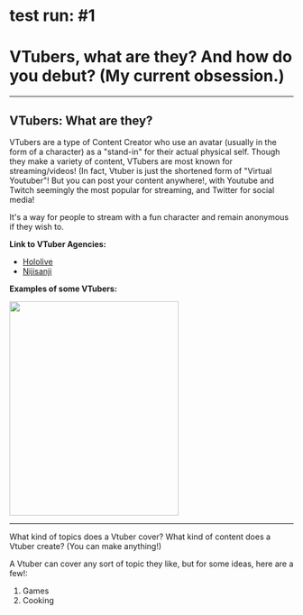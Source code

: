 # test run: #1
<!DOCTYPE html>
<html>
  <head>
    <h1>
      <b>
        VTubers, what are they? And how do you debut? (My current obsession.)
      </b>
    </h1>
   </head>
  <hr>
     
  
  <body>
    
  <p><h2>VTubers: What are they?</h2></p>
  
  <p>VTubers are a type of Content Creator who use an avatar (usually in the form of a character) as a "stand-in" for their actual physical self. Though they make a variety of content, VTubers are most known for streaming/videos! (In fact, Vtuber is just the shortened form of "Virtual Youtuber"! But you can post your content anywhere!, with Youtube and Twitch seemingly the most popular for streaming, and Twitter for social media!

It's a way for people to stream with a fun character and remain anonymous if they wish to.</p>
  
  <strong>Link to VTuber Agencies:</strong> 
  <ul>
    <li><a href="https://en.hololive.tv/">Hololive</a></li>
    <li><a href="https://www.nijisanji.jp/en/talents?filter=nijisanjien">Nijisanji</a></li> 
  </ul>
  
  <strong>Examples of some VTubers:</strong> 
  <p><img src="https://hololive.hololivepro.com/wp-content/uploads/2022/04/4004_Gawr-Gura.png"
        width="300"
        height="380"/>
  
  <hr></p>
  
  What kind of topics does a Vtuber cover? What kind of content does a Vtuber create? (You can make anything!)
  
  A Vtuber can cover any sort of topic they like, but for some ideas, here are a few!:
  <ol>
  <li>Games</li>
  <li>Cooking</li>
  
  
  </body>
</html>
  

